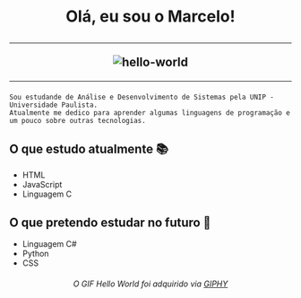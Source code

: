 <h1 align ="center"><b>
  Olá, eu sou o Marcelo!</b>
</h1>

<h2 align="center">
<hr>
  
![hello-world](https://user-images.githubusercontent.com/93165300/143136001-97be3cf1-810c-4c2d-b65a-2ff09102cb97.gif)
  
<hr>
</h2>

```
Sou estudande de Análise e Desenvolvimento de Sistemas pela UNIP - Universidade Paulista.
Atualmente me dedico para aprender algumas linguagens de programação e um pouco sobre outras tecnologias.
```

## O que estudo atualmente 📚

  - HTML
  - JavaScript
  - Linguagem C

## O que pretendo estudar no futuro 📙
  
  - Linguagem C#
  - Python
  - CSS


<h6 align ="center">
  O GIF Hello World foi adquirido via <a href="https://giphy.com/gifs/i4MAH84pqe2m2aVojc" target= _blank> GIPHY</a>
  </h6>
